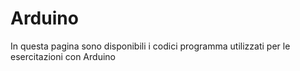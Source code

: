# Arduino
In questa pagina sono disponibili i codici programma utilizzati per le esercitazioni con Arduino
